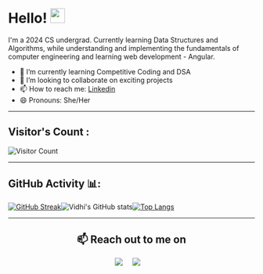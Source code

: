 # Hello! <img src="https://raw.githubusercontent.com/MartinHeinz/MartinHeinz/master/wave.gif" width="30">
 


I'm a 2024 CS undergrad. Currently learning Data Structures and Algorithms, while understanding and implementing the fundamentals of computer engineering and learning web development - Angular.



                                                                                                               
- 🌱 I’m currently learning Competitive Coding and DSA
- 👯 I’m looking to collaborate on exciting projects
- 📫 How to reach me: <a href ="https://www.linkedin.com/in/vidhi-singh-580588203/ ">Linkedin</a>
- 😄 Pronouns: She/Her

---

## Visitor's Count :


   ![Visitor Count](https://profile-counter.glitch.me/vidhi0511/count.svg)
   
   
---


## GitHub Activity 📊:


[![GitHub Streak](http://github-readme-streak-stats.herokuapp.com?user=vidhi0511&theme=radical&hide_border=true&date_format=M%20j%5B%2C%20Y%5D)](https://git.io/streak-stats)![Vidhi's GitHub stats](https://github-readme-stats.vercel.app/api?username=vidhi0511&show_icons=true&theme=radical)[![Top Langs](https://github-readme-stats.vercel.app/api/top-langs/?username=vidhi0511&layout=compact&theme=radical)](https://github.com/anuraghazra/github-readme-stats)



---

 <h2 align="center">📫 Reach out to me on</h2>
  <p align="center">
    <a target="_blank"href="https://www.linkedin.com/in/vidhi-singh-580588203/"><img src="https://img.shields.io/badge/linkedin-%230077B5.svg?&style=for-the-badge&logo=linkedin&logoColor=white" /></a>&nbsp;&nbsp;&nbsp;&nbsp;
    <a href="mailto:vidhisingh0511@gmail.com?subject=Hey%20Vidhi,%20From%20Github"><img src="https://img.shields.io/badge/gmail-%23D14836.svg?&style=for-the-badge&logo=gmail&logoColor=white" /></a>&nbsp;&nbsp;&nbsp;&nbsp;


</p>
